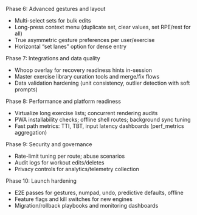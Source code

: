 Phase 6: Advanced gestures and layout

- Multi-select sets for bulk edits
- Long-press context menu (duplicate set, clear values, set RPE/rest for all)
- True asymmetric gesture preferences per user/exercise
- Horizontal “set lanes” option for dense entry

Phase 7: Integrations and data quality

- Whoop overlay for recovery readiness hints in-session
- Master exercise library curation tools and merge/fix flows
- Data validation hardening (unit consistency, outlier detection with soft prompts)

Phase 8: Performance and platform readiness

- Virtualize long exercise lists; concurrent rendering audits
- PWA installability checks; offline shell routes; background sync tuning
- Fast path metrics: TTI, TBT, input latency dashboards (perf_metrics aggregation)

Phase 9: Security and governance

- Rate-limit tuning per route; abuse scenarios
- Audit logs for workout edits/deletes
- Privacy controls for analytics/telemetry collection

Phase 10: Launch hardening

- E2E passes for gestures, numpad, undo, predictive defaults, offline
- Feature flags and kill switches for new engines
- Migration/rollback playbooks and monitoring dashboards
